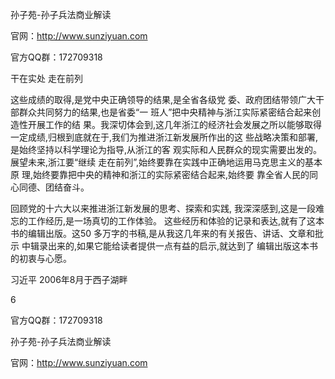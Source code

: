 孙子苑-孙子兵法商业解读

官网：http://www.sunziyuan.com

官方QQ群：172709318

干在实处 走在前列

这些成绩的取得,是党中央正确领导的结果,是全省各级党
委、政府团结带领广大干部群众共同努力的结果,也是省委“一
班人”把中央精神与浙江实际紧密结合起来创造性开展工作的结
果。我深切体会到,这几年浙江的经济社会发展之所以能够取得
一定成绩,归根到底就在于,我们为推进浙江新发展所作出的这
些战略决策和部署,是始终坚持以科学理论为指导,从浙江的客
观实际和人民群众的现实需要出发的。展望未来,浙江要“继续
走在前列”,始终要靠在实践中正确地运用马克思主义的基本原
理,始终要靠把中央的精神和浙江的实际紧密结合起来,始终要
靠全省人民的同心同德、团结奋斗。

回顾党的十六大以来推进浙江新发展的思考、探索和实践,
我深深感到,这是一段难忘的工作经历,是一场真切的工作体验。
这些经历和体验的记录和表达,就有了这本书的编辑出版。这50
多万字的书稿,是从我这几年来的有关报告、讲话、文章和批示
中辑录出来的,如果它能给读者提供一点有益的启示,就达到了
编辑出版这本书的初衷与心愿。

习近平
2006年8月于西子湖畔

6

官方QQ群：172709318

孙子苑-孙子兵法商业解读

官网：http://www.sunziyuan.com